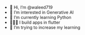 - 👋 Hi, I’m @waleed719
- 👀 I’m interested in Generative AI 
- 🌱 I’m currently learning Python
- 👨🏽‍💻 I build apps in flutter 
- 💞️ I’m trying to increase my learning


<!---
waleed719/waleed719 is a ✨ special ✨ repository because its `README.md` (this file) appears on your GitHub profile.
You can click the Preview link to take a look at your changes.
--->
